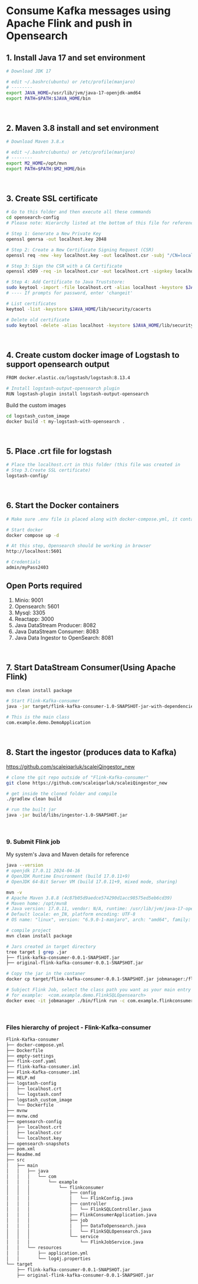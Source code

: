 <style>
    .highlight1{
        background-color:#501717;
    }
</style>

# Consume Kafka messages using Apache Flink and push in Opensearch


## 1. Install Java 17 and set environment
```sh
# Download JDK 17

# edit ~/.bashrc(ubuntu) or /etc/profile(manjaro)
# --------
export JAVA_HOME=/usr/lib/jvm/java-17-openjdk-amd64
export PATH=$PATH:$JAVA_HOME/bin
```
<br>

## 2. Maven 3.8 install and set environment
```sh
# Download Maven 3.8.x

# edit ~/.bashrc(ubuntu) or /etc/profile(manjaro)
# --------
export M2_HOME=/opt/mvn
export PATH=$PATH:$M2_HOME/bin
```
<br>

## 3. Create SSL certificate

```sh
# Go to this folder and then execute all these commands
cd opensearch-config
# Please note: Hierarchy listed at the bottom of this file for reference

# Step 1: Generate a New Private Key
openssl genrsa -out localhost.key 2048

# Step 2: Create a New Certificate Signing Request (CSR)
openssl req -new -key localhost.key -out localhost.csr -subj "/CN=localhost" -addext "subjectAltName = DNS:localhost"

# Step 3: Sign the CSR with a CA Certificate
openssl x509 -req -in localhost.csr -out localhost.crt -signkey localhost.key -days 365

# Step 4: Add Certificate to Java Truststore:
sudo keytool -import -file localhost.crt -alias localhost -keystore $JAVA_HOME/lib/security/cacerts
# ---- If prompts for password, enter 'changeit'

# List certificates
keytool -list -keystore $JAVA_HOME/lib/security/cacerts 

# Delete old certificate
sudo keytool -delete -alias localhost -keystore $JAVA_HOME/lib/security/cacerts
```
<br>

## 4. Create custom docker image of Logstash to support opensearch output
```sh
FROM docker.elastic.co/logstash/logstash:8.13.4

# Install logstash-output-opensearch plugin
RUN logstash-plugin install logstash-output-opensearch
```
Build the custom images
```sh
cd logstash_custom_image
docker build -t my-logstash-with-opensearch . 
```
<br>

## 5. Place .crt file for logstash
```sh
# Place the localhost.crt in this folder (this file was created in 
# Step 3.Create SSL certificate)
logstash-config/
```
<br>

## 6. Start the Docker containers
```sh
# Make sure .env file is placed along with docker-compose.yml, it contains AWS credentials

# Start docker
docker compose up -d

# At this step, Opensearch should be working in browser 
http://localhost:5601

# Credentials
admin/myPass2403
```

## Open Ports required
1. Minio: 9001
1. Opensearch: 5601
1. Mysql: 3305
1. Reactapp: 3000
1. Java DataStream Producer: 8082
1. Java DataStream Consumer: 8083
1. Java Data Ingestor to OpenSearch: 8081

<br>

## 7. Start DataStream Consumer(Using Apache Flink)
```sh
mvn clean install package

# Start Flink-Kafka-consumer
java -jar target/flink-kafka-consumer-1.0-SNAPSHOT-jar-with-dependencies.jar 

# This is the main class
com.example.demo.DemoApplication
```
<br>

## 8. Start the ingestor (produces data to Kafka)
https://github.com/scaleiqarluk/scaleiQingestor_new

```sh
# clone the git repo outside of "Flink-Kafka-consumer"
git clone https://github.com/scaleiqarluk/scaleiQingestor_new

# get inside the cloned folder and compile
./gradlew clean build 

# run the built jar
java -jar build/libs/ingestor-1.0-SNAPSHOT.jar
```
<br>

### 9. Submit Flink job
My system's Java and Maven details for reference
```sh
java --version
# openjdk 17.0.11 2024-04-16
# OpenJDK Runtime Environment (build 17.0.11+9)
# OpenJDK 64-Bit Server VM (build 17.0.11+9, mixed mode, sharing)

mvn -v
# Apache Maven 3.8.8 (4c87b05d9aedce574290d1acc98575ed5eb6cd39)
# Maven home: /opt/mvn8
# Java version: 17.0.11, vendor: N/A, runtime: /usr/lib/jvm/java-17-openjdk
# Default locale: en_IN, platform encoding: UTF-8
# OS name: "linux", version: "6.9.0-1-manjaro", arch: "amd64", family: "unix"
```

```sh
# compile project
mvn clean install package

# Jars created in target directory
tree target | grep .jar
├── flink-kafka-consumer-0.0.1-SNAPSHOT.jar
├── original-flink-kafka-consumer-0.0.1-SNAPSHOT.jar

# Copy the jar in the contaner
docker cp target/flink-kafka-consumer-0.0.1-SNAPSHOT.jar jobmanager:/flink-consumer-0.0.1-SNAPSHOT.jar

# Subject Flink Job, select the class path you want as your main entry point
# for example:  <com.example.demo.FlinkSQLOpensearch>
docker exec -it jobmanager ./bin/flink run -c com.example.flinkconsumer.job.FlinkSQLOpensearch /flink-consumer-0.0.1-SNAPSHOT.jar
```
<br>

### Files hierarchy of project - Flink-Kafka-consumer
```sh
Flink-Kafka-consumer
├── docker-compose.yml
├── Dockerfile
├── empty-settings
├── flink-conf.yaml
├── flink-kafka-consumer.iml
├── Flink-Kafka-consumer.iml
├── HELP.md
├── logstash-config
│   ├── localhost.crt
│   └── logstash.conf
├── logstash_custom_image
│   └── Dockerfile
├── mvnw
├── mvnw.cmd
├── opensearch-config
│   ├── localhost.crt
│   ├── localhost.csr
│   └── localhost.key
├── opensearch-snapshots
├── pom.xml
├── Readme.md
├── src
│   ├── main
│   │   ├── java
│   │   │   └── com
│   │   │       └── example
│   │   │           └── flinkconsumer
│   │   │               ├── config
│   │   │               │   └── FlinkConfig.java
│   │   │               ├── controller
│   │   │               │   └── FlinkSQLController.java
│   │   │               ├── FlinkConsumerApplication.java
│   │   │               ├── job
│   │   │               │   ├── DataToOpensearch.java
│   │   │               │   └── FlinkSQLOpensearch.java
│   │   │               └── service
│   │   │                   └── FlinkJobService.java
│   │   └── resources
│   │       ├── application.yml
│   │       └── log4j.properties
└── target
    ├── flink-kafka-consumer-0.0.1-SNAPSHOT.jar
    ├── original-flink-kafka-consumer-0.0.1-SNAPSHOT.jar
```
